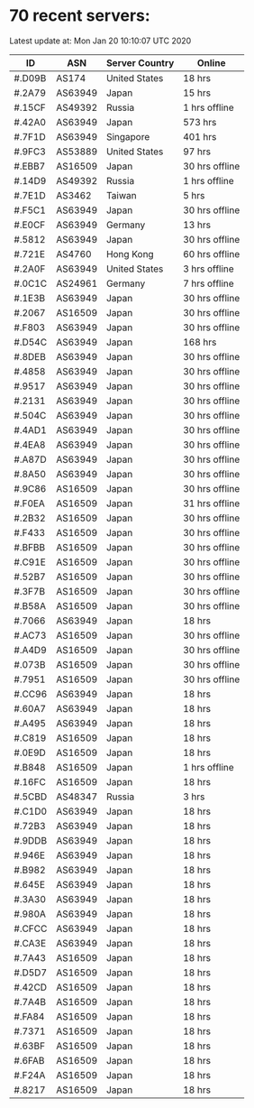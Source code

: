 # 70 recent servers:

Latest update at: Mon Jan 20 10:10:07 UTC 2020

| ID | ASN | Server Country | Online |
| -- | --- | -------------- | ------ |
| #.D09B | AS174 | United States | 18 hrs |
| #.2A79 | AS63949 | Japan | 15 hrs |
| #.15CF | AS49392 | Russia | 1 hrs offline |
| #.42A0 | AS63949 | Japan | 573 hrs |
| #.7F1D | AS63949 | Singapore | 401 hrs |
| #.9FC3 | AS53889 | United States | 97 hrs |
| #.EBB7 | AS16509 | Japan | 30 hrs offline |
| #.14D9 | AS49392 | Russia | 1 hrs offline |
| #.7E1D | AS3462 | Taiwan | 5 hrs |
| #.F5C1 | AS63949 | Japan | 30 hrs offline |
| #.E0CF | AS63949 | Germany | 13 hrs |
| #.5812 | AS63949 | Japan | 30 hrs offline |
| #.721E | AS4760 | Hong Kong | 60 hrs offline |
| #.2A0F | AS63949 | United States | 3 hrs offline |
| #.0C1C | AS24961 | Germany | 7 hrs offline |
| #.1E3B | AS63949 | Japan | 30 hrs offline |
| #.2067 | AS16509 | Japan | 30 hrs offline |
| #.F803 | AS63949 | Japan | 30 hrs offline |
| #.D54C | AS63949 | Japan | 168 hrs |
| #.8DEB | AS63949 | Japan | 30 hrs offline |
| #.4858 | AS63949 | Japan | 30 hrs offline |
| #.9517 | AS63949 | Japan | 30 hrs offline |
| #.2131 | AS63949 | Japan | 30 hrs offline |
| #.504C | AS63949 | Japan | 30 hrs offline |
| #.4AD1 | AS63949 | Japan | 30 hrs offline |
| #.4EA8 | AS63949 | Japan | 30 hrs offline |
| #.A87D | AS63949 | Japan | 30 hrs offline |
| #.8A50 | AS63949 | Japan | 30 hrs offline |
| #.9C86 | AS16509 | Japan | 30 hrs offline |
| #.F0EA | AS16509 | Japan | 31 hrs offline |
| #.2B32 | AS16509 | Japan | 30 hrs offline |
| #.F433 | AS16509 | Japan | 30 hrs offline |
| #.BFBB | AS16509 | Japan | 30 hrs offline |
| #.C91E | AS16509 | Japan | 30 hrs offline |
| #.52B7 | AS16509 | Japan | 30 hrs offline |
| #.3F7B | AS16509 | Japan | 30 hrs offline |
| #.B58A | AS16509 | Japan | 30 hrs offline |
| #.7066 | AS63949 | Japan | 18 hrs |
| #.AC73 | AS16509 | Japan | 30 hrs offline |
| #.A4D9 | AS16509 | Japan | 30 hrs offline |
| #.073B | AS16509 | Japan | 30 hrs offline |
| #.7951 | AS16509 | Japan | 30 hrs offline |
| #.CC96 | AS63949 | Japan | 18 hrs |
| #.60A7 | AS63949 | Japan | 18 hrs |
| #.A495 | AS63949 | Japan | 18 hrs |
| #.C819 | AS16509 | Japan | 18 hrs |
| #.0E9D | AS16509 | Japan | 18 hrs |
| #.B848 | AS16509 | Japan | 1 hrs offline |
| #.16FC | AS16509 | Japan | 18 hrs |
| #.5CBD | AS48347 | Russia | 3 hrs |
| #.C1D0 | AS63949 | Japan | 18 hrs |
| #.72B3 | AS63949 | Japan | 18 hrs |
| #.9DDB | AS63949 | Japan | 18 hrs |
| #.946E | AS63949 | Japan | 18 hrs |
| #.B982 | AS63949 | Japan | 18 hrs |
| #.645E | AS63949 | Japan | 18 hrs |
| #.3A30 | AS63949 | Japan | 18 hrs |
| #.980A | AS63949 | Japan | 18 hrs |
| #.CFCC | AS63949 | Japan | 18 hrs |
| #.CA3E | AS63949 | Japan | 18 hrs |
| #.7A43 | AS16509 | Japan | 18 hrs |
| #.D5D7 | AS16509 | Japan | 18 hrs |
| #.42CD | AS16509 | Japan | 18 hrs |
| #.7A4B | AS16509 | Japan | 18 hrs |
| #.FA84 | AS16509 | Japan | 18 hrs |
| #.7371 | AS16509 | Japan | 18 hrs |
| #.63BF | AS16509 | Japan | 18 hrs |
| #.6FAB | AS16509 | Japan | 18 hrs |
| #.F24A | AS16509 | Japan | 18 hrs |
| #.8217 | AS16509 | Japan | 18 hrs |

